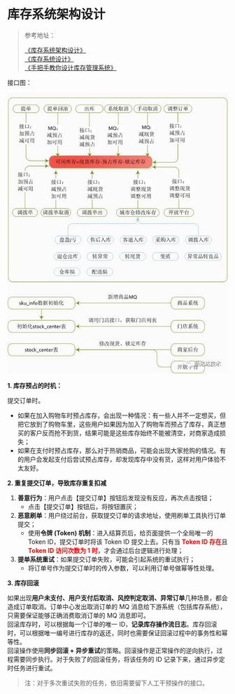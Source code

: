 # 库存系统架构设计

> 参考地址：
> 
> [《库存系统架构设计》](https://www.cnblogs.com/ada-openmind/p/7446512.html)  
> [《库存系统设计》](https://blog.csdn.net/bonj2011/article/details/81842588)  
> [《手把手教你设计库存管理系统》](https://m.sohu.com/a/296888768_753266)

接口图：

![库存系统接口](./pic/库存系统接口.png)

**1. 库存预占的时机：**

提交订单时。

- 如果在加入购物车时预占库存，会出现一种情况：有一些人并不一定想买，但把它放到了购物车里，这些用户如果因为加入了购物车而预占了库存，真正想买的客户反而抢不到货，结果可能是这些库存始终不能被清空，对商家造成损失；
- 如果在支付时预占库存，那么对于热销商品，可能会出现大家抢购的情况。有的用户会发起支付后尝试预占库存，却发现库存中没有货，这样对用户体验不太友好。

**2. 重复提交订单，导致库存重复扣减**

1. **善意行为**：用户点击【提交订单】按钮后发现没有反应，再次点击按钮；
	- 点击【提交订单】按钮后，将按钮置灰；
2. **恶意刷单**：用户绕过前台，获取提交订单的请求地址，使用刷单工具执行订单提交；
	- 使用**令牌 (Token) 机制**：进入结算页后，给页面提供一个全局唯一的 Token ID，提交订单时将该 Token ID 提交上去。只有当 <font color=red>**Token ID 存在**</font>且<font color=red>**Token ID 访问次数为 1 时**</font>，才会通过后台逻辑进行处理；
3. **提单系统重试**：如果提交订单失败，可能会引起系统的重试执行；
	- 将订单号作为提交订单时的传入参数，可以利用订单号做幂等性处理。

**3. 库存回滚**

如果出现**用户未支付、用户支付后取消、风控判定取消、异常订单**几种场景，都会造成订单取消。订单中心发出取消订单的 MQ 消息给下游系统（包括库存系统），只需要保证能够正确消费取消订单的 MQ 消息即可。  
回滚库存时，可以根据每一个订单的唯一 ID，**记录库存操作流日志**。库存回滚时，可以根据唯一编号进行库存的返还，同时也需要保证回滚过程中的事务性和幂等性。  
回滚操作使用**同步回滚 + 异步重试**的策略。回滚操作是正常操作的逆向执行，过程需要同步执行。对于失败了的回滚任务，将该任务的 ID 记录下来，通过异步定时任务进行重试。

> 注：对于多次重试失败的任务，依旧需要留下人工干预操作的接口。